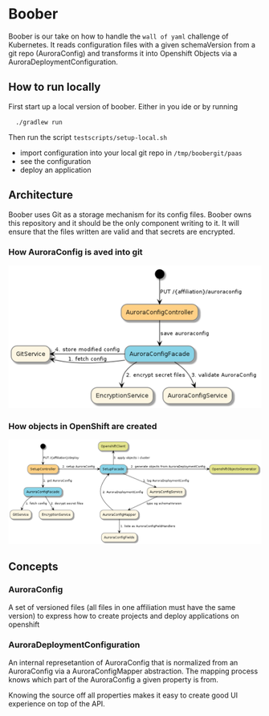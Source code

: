 # Boober

Boober is our take on how to handle the `wall of yaml` challenge of Kubernetes. It reads configuration files with a given
schemaVersion from a git repo (AuroraConfig) and transforms it into Openshift Objects via a AuroraDeploymentConfiguration.

## How to run locally
First start up a local version of boober. Either in you ide or by running

      ./gradlew run 
      
Then run the script `testscripts/setup-local.sh` 
 - import configuration into your local git repo in `/tmp/boobergit/paas`
 - see the configuration
 - deploy an application
 
 
## Architecture
  
Boober uses Git as a storage mechanism for its config files. Boober owns this repository and it should be the only
component writing to it. It will ensure that the files written are valid and that secrets are encrypted.

### How AuroraConfig is aved into git
![save](docs/images/boober.png "Save AuroraConfig")


### How objects in OpenShift are created
![deploy](docs/images/boober-deploy.png "Deploy application")

## Concepts

### AuroraConfig
A set of versioned files (all files in one affiliation must have the same version) to express how to create projects
and deploy applications on openshift

### AuroraDeploymentConfiguration
An internal represetantion of AuroraConfig that is normalized from an AuroraConfig via a AuroraConfigMapper abstraction.
The mapping process knows which part of the AuroraConfig a given property is from. 

Knowing the source off all properties makes it easy to create good UI experience on top of the API. 
